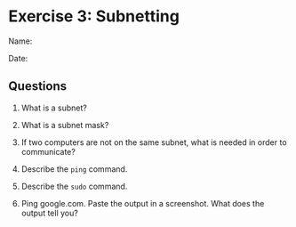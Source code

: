 Exercise 3: Subnetting
==========================

Name:

Date:

Questions
---------------

1. What is a subnet?

2. What is a subnet mask?

3. If two computers are not on the same subnet, what is needed in order to communicate?

4. Describe the `ping` command.

5. Describe the `sudo` command.

6. Ping google.com. Paste the output in a screenshot. What does the output tell you?